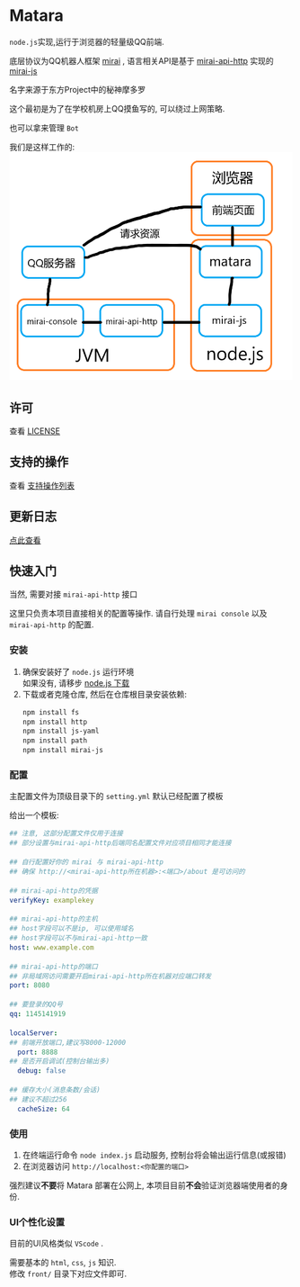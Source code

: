 # Matara

`node.js`实现,运行于浏览器的轻量级QQ前端.  

底层协议为QQ机器人框架 [mirai](https://github.com/mamoe/mirai) , 语言相关API是基于 [mirai-api-http](https://github.com/project-mirai/mirai-api-http) 实现的 [mirai-js](https://github.com/Drincann/Mirai-js)

名字来源于东方Project中的秘神摩多罗

这个最初是为了在学校机房上QQ摸鱼写的, 可以绕过上网策略.

也可以拿来管理 `Bot`

我们是这样工作的:
![](topo.png)

## 许可
查看 [LICENSE](LICENSE)

## 支持的操作
查看 [支持操作列表](FunctionList.md)

## 更新日志

[点此查看](History.md)

## 快速入门
当然, 需要对接 `mirai-api-http` 接口

这里只负责本项目直接相关的配置等操作. 请自行处理 `mirai console` 以及 `mirai-api-http` 的配置.

### 安装

1. 确保安装好了 `node.js` 运行环境  
    如果没有, 请移步 [node.js 下载](https://nodejs.org/)
2. 下载或者克隆仓库, 然后在仓库根目录安装依赖:  
   ```sh
   npm install fs
   npm install http
   npm install js-yaml
   npm install path
   npm install mirai-js
   ```

### 配置

主配置文件为顶级目录下的 `setting.yml` 默认已经配置了模板

给出一个模板:
```yaml
## 注意, 这部分配置文件仅用于连接
## 部分设置与mirai-api-http后端同名配置文件对应项目相同才能连接

## 自行配置好你的 mirai 与 mirai-api-http
## 确保 http://<mirai-api-http所在机器>:<端口>/about 是可访问的

## mirai-api-http的凭据
verifyKey: examplekey

## mirai-api-http的主机
## host字段可以不是ip, 可以使用域名
## host字段可以不与mirai-api-http一致
host: www.example.com

## mirai-api-http的端口
## 非局域网访问需要开启mirai-api-http所在机器对应端口转发
port: 8080

## 要登录的QQ号
qq: 1145141919

localServer:
## 前端开放端口,建议写8000-12000
  port: 8888
## 是否开启调试(控制台输出多)
  debug: false

## 缓存大小(消息条数/会话)
## 建议不超过256
  cacheSize: 64
```

### 使用

1. 在终端运行命令 `node index.js` 启动服务, 控制台将会输出运行信息(或报错)
2. 在浏览器访问 `http://localhost:<你配置的端口>` 

强烈建议**不要**将 Matara 部署在公网上, 本项目目前**不会**验证浏览器端使用者的身份.


### UI个性化设置
目前的UI风格类似 `VScode` .

需要基本的 `html`, `css`, `js` 知识.  
修改 `front/` 目录下对应文件即可.  

